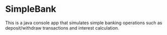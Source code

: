 #  SimpleBank
This is a java console app that simulates simple banking operations such as deposit/withdraw transactions and interest calculation.
